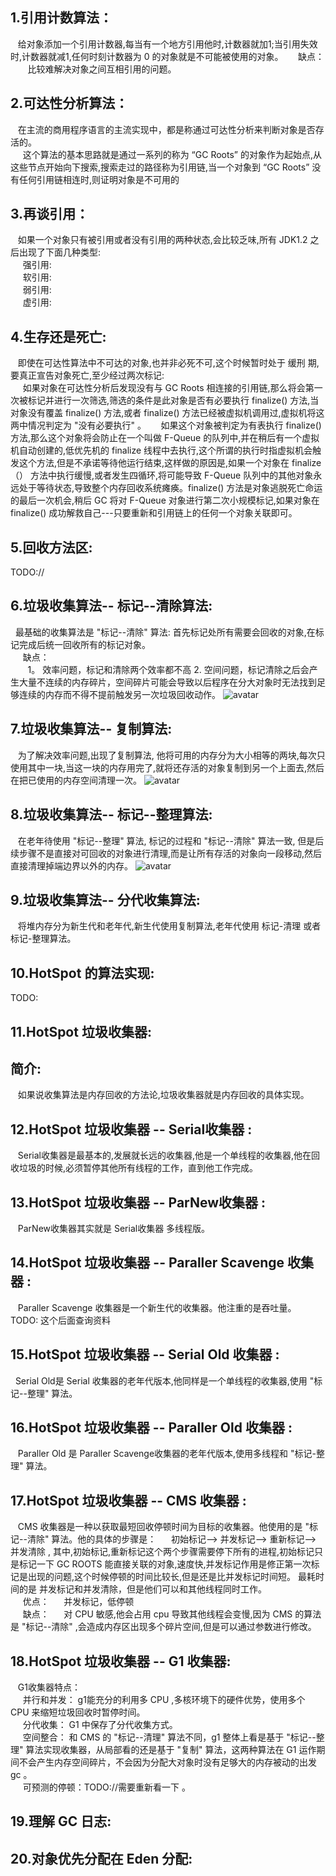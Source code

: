 ## 1.引用计数算法：
&nbsp;&nbsp; 给对象添加一个引用计数器,每当有一个地方引用他时,计数器就加1;当引用失效时,计数器就减1,任何时刻计数器为 0 的对象就是不可能被使用的对象。
&nbsp;&nbsp;&nbsp;&nbsp; 缺点：
&nbsp;&nbsp;&nbsp;&nbsp;&nbsp;&nbsp; 比较难解决对象之间互相引用的问题。
## 2.可达性分析算法：
&nbsp;&nbsp; 在主流的商用程序语言的主流实现中，都是称通过可达性分析来判断对象是否存活的。   
&nbsp;&nbsp;&nbsp;&nbsp;  这个算法的基本思路就是通过一系列的称为 “GC Roots” 的对象作为起始点,从这些节点开始向下搜索,搜索走过的路径称为引用链,当一个对象到 “GC Roots” 没有任何引用链相连时,则证明对象是不可用的   
## 3.再谈引用：
&nbsp;&nbsp; 如果一个对象只有被引用或者没有引用的两种状态,会比较乏味,所有 JDK1.2 之后出现了下面几种类型:    
&nbsp;&nbsp;&nbsp;&nbsp;  强引用:   
&nbsp;&nbsp;&nbsp;&nbsp;  软引用:   
&nbsp;&nbsp;&nbsp;&nbsp;  弱引用:   
&nbsp;&nbsp;&nbsp;&nbsp;  虚引用:   
## 4.生存还是死亡:
&nbsp;&nbsp; 即使在可达性算法中不可达的对象,也并非必死不可,这个时候暂时处于 缓刑 期,要真正宣告对象死亡,至少经过两次标记:   
&nbsp;&nbsp;&nbsp;&nbsp; 如果对象在可达性分析后发现没有与 GC Roots 相连接的引用链,那么将会第一次被标记并进行一次筛选,筛选的条件是此对象是否有必要执行 finalize() 方法,当对象没有覆盖 finalize() 方法,或者 finalize()  方法已经被虚拟机调用过,虚拟机将这两中情况判定为 "没有必要执行" 。
&nbsp;&nbsp;&nbsp;&nbsp; 如果这个对象被判定为有表执行 finalize()  方法,那么这个对象将会防止在一个叫做 F-Queue 的队列中,并在稍后有一个虚拟机自动创建的,低优先机的 finalize 线程中去执行,这个所谓的执行时指虚拟机会触发这个方法,但是不承诺等待他运行结束,这样做的原因是,如果一个对象在 finalize（） 方法中执行缓慢,或者发生四循环,将可能导致 F-Queue 队列中的其他对象永远处于等待状态,导致整个内存回收系统瘫痪。finalize()  方法是对象逃脱死亡命运的最后一次机会,稍后 GC 将对 F-Queue 对象进行第二次小规模标记,如果对象在 finalize() 成功解救自己---只要重新和引用链上的任何一个对象关联即可。  
## 5.回收方法区:
TODO://

## 6.垃圾收集算法-- 标记--清除算法:
&nbsp;&nbsp;最基础的收集算法是 "标记--清除" 算法: 首先标记处所有需要会回收的对象,在标记完成后统一回收所有的标记对象。    
&nbsp;&nbsp;&nbsp;&nbsp;  缺点：   
&nbsp;&nbsp;&nbsp;&nbsp;&nbsp;&nbsp;  1。 效率问题，标记和清除两个效率都不高 2. 空间问题，标记清除之后会产生大量不连续的内存碎片，空间碎片可能会导致以后程序在分大对象时无法找到足够连续的内存而不得不提前触发另一次垃圾回收动作。
![avatar](./static/标记清除算法.jpg)

## 7.垃圾收集算法-- 复制算法: 
&nbsp;&nbsp; 为了解决效率问题,出现了复制算法, 他将可用的内存分为大小相等的两块,每次只使用其中一块,当这一块的内存用完了,就将还存活的对象复制到另一个上面去,然后在把已使用的内存空间清理一次。
![avatar](./static/复制算法.jpg)

## 8.垃圾收集算法-- 标记--整理算法: 
&nbsp;&nbsp;  在老年待使用 "标记--整理" 算法, 标记的过程和 "标记--清除" 算法一致, 但是后续步骤不是直接对可回收的对象进行清理,而是让所有存活的对象向一段移动,然后直接清理掉端边界以外的内存。
![avatar](./static/标记整理算法.jpg)

## 9.垃圾收集算法-- 分代收集算法: 
&nbsp;&nbsp;  将堆内存分为新生代和老年代,新生代使用复制算法,老年代使用 标记-清理 或者 标记-整理算法。    

## 10.HotSpot 的算法实现: 
TODO:

## 11.HotSpot 垃圾收集器: 
## 简介:
&nbsp;&nbsp; 如果说收集算法是内存回收的方法论,垃圾收集器就是内存回收的具体实现。

## 12.HotSpot 垃圾收集器 -- Serial收集器 : 
&nbsp;&nbsp; Serial收集器是最基本的,发展就长远的收集器,他是一个单线程的收集器,他在回收垃圾的时候,必须暂停其他所有线程的工作，直到他工作完成。

## 13.HotSpot 垃圾收集器 -- ParNew收集器 : 
&nbsp;&nbsp; ParNew收集器其实就是 Serial收集器 多线程版。

## 14.HotSpot 垃圾收集器 -- Paraller Scavenge 收集器 : 
&nbsp;&nbsp; Paraller Scavenge 收集器是一个新生代的收集器。他注重的是吞吐量。
TODO: 这个后面查询资料

## 15.HotSpot 垃圾收集器 -- Serial Old 收集器 : 
&nbsp;&nbsp;Serial Old是 Serial 收集器的老年代版本,他同样是一个单线程的收集器,使用 "标记--整理"
算法。

## 16.HotSpot 垃圾收集器 -- Paraller Old 收集器 : 
&nbsp;&nbsp; Paraller Old  是 Paraller Scavenge收集器的老年代版本,使用多线程和 "标记-整理" 算法。

## 17.HotSpot 垃圾收集器 -- CMS 收集器 : 
&nbsp;&nbsp; CMS 收集器是一种以获取最短回收停顿时间为目标的收集器。他使用的是 "标记--清除" 算法。他的具体的步骤是：
&nbsp;&nbsp;&nbsp;&nbsp; 初始标记--> 并发标记--> 重新标记--> 并发清除 , 其中,初始标记,重新标记这个两个步骤需要停下所有的进程,初始标记只是标记一下 GC ROOTS 能直接关联的对象,速度快,并发标记作用是修正第一次标记是出现的问题,这个时候停顿的时间比较长,但是还是比并发标记时间短。 最耗时间的是 并发标记和并发清除，但是他们可以和其他线程同时工作。   
&nbsp;&nbsp;&nbsp;&nbsp; 优点：
&nbsp;&nbsp;&nbsp;&nbsp;  并发标记，低停顿  
&nbsp;&nbsp;&nbsp;&nbsp; 缺点：
&nbsp;&nbsp;&nbsp;&nbsp;  对 CPU 敏感,他会占用 cpu 导致其他线程会变慢,因为 CMS 的算法是 "标记--清除" ,会造成内存区出现多个碎片空间,但是可以通过参数进行修改。  

## 18.HotSpot 垃圾收集器 -- G1 收集器:
&nbsp;&nbsp; G1收集器特点：   
&nbsp;&nbsp;&nbsp;&nbsp; 并行和并发： g1能充分的利用多 CPU ,多核环境下的硬件优势，使用多个 CPU 来缩短垃圾回收时暂停时间。    
&nbsp;&nbsp;&nbsp;&nbsp; 分代收集： G1 中保存了分代收集方式。     
&nbsp;&nbsp;&nbsp;&nbsp; 空间整合： 和 CMS 的 "标记--清理" 算法不同，g1 整体上看是基于 "标记--整理" 算法实现收集器，从局部看的还是基于 "复制" 算法，这两种算法在 G1 运作期间不会产生内存空间碎片，不会因为分配大对象时没有足够大的内存被动的出发 gc 。    
&nbsp;&nbsp;&nbsp;&nbsp; 可预测的停顿：TODO://需要重新看一下 。   

## 19.理解 GC 日志: 

## 20.对象优先分配在 Eden 分配:
&nbsp;&nbsp;
